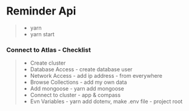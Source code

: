 # Reminder Api

> - yarn
> - yarn start


### Connect to Atlas - Checklist
> - Create cluster
> - Database Access - create database user
> - Network Access - add ip address - from everywhere
> - Browse Collections - add my own data
> - Add mongoose - yarn add mongoose
> - Connect to cluster - app & compass 
> - Evn Variables - yarn add dotenv, make .env file - project root